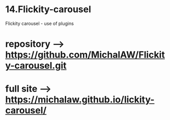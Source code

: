 # 14.Flickity-carousel

Flickity carousel - use of plugins

# repository --> https://github.com/MichalAW/Flickity-carousel.git
# full site --> https://michalaw.github.io/lickity-carousel/
